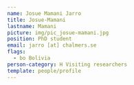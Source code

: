 ```yaml
---
name: Josue Mamani Jarro
title: Josue-Mamani
lastname: Mamani
picture: img/pic_josue-mamani.jpg
position: PhD student
email: jarro [at] chalmers.se
flags:
  - bo Bolivia
person-category: H Visiting researchers
template: people/profile
---
```

